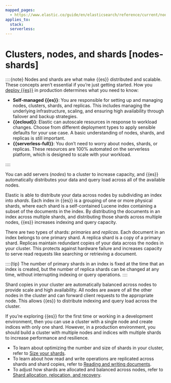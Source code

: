 ```yaml
---
mapped_pages:
  - https://www.elastic.co/guide/en/elasticsearch/reference/current/nodes-shards.html
applies_to:
  stack:
  serverless:
---
```


# Clusters, nodes, and shards [nodes-shards]

::::{note}
Nodes and shards are what make {{es}} distributed and scalable. These concepts aren’t essential if you’re just getting started. How you [deploy {{es}}](../../get-started/deployment-options.md) in production determines what you need to know:

* **Self-managed {{es}}**: You are responsible for setting up and managing nodes, clusters, shards, and replicas. This includes managing the underlying infrastructure, scaling, and ensuring high availability through failover and backup strategies.
* **{{ecloud}}**: Elastic can autoscale resources in response to workload changes. Choose from different deployment types to apply sensible defaults for your use case. A basic understanding of nodes, shards, and replicas is still important.
* **{{serverless-full}}**: You don’t need to worry about nodes, shards, or replicas. These resources are 100% automated on the serverless platform, which is designed to scale with your workload.

::::

You can add servers (*nodes*) to a cluster to increase capacity, and {{es}} automatically distributes your data and query load across all of the available nodes.

Elastic is able to distribute your data across nodes by subdividing an index into *shards*. Each index in {{es}} is a grouping of one or more physical shards, where each shard is a self-contained Lucene index containing a subset of the documents in the index. By distributing the documents in an index across multiple shards, and distributing those shards across multiple nodes, {{es}} increases indexing and query capacity.

There are two types of shards: *primaries* and *replicas*. Each document in an index belongs to one primary shard. A replica shard is a copy of a primary shard. Replicas maintain redundant copies of your data across the nodes in your cluster. This protects against hardware failure and increases capacity to serve read requests like searching or retrieving a document.

::::{tip}
The number of primary shards in an index is fixed at the time that an index is created, but the number of replica shards can be changed at any time, without interrupting indexing or query operations.
::::

Shard copies in your cluster are automatically balanced across nodes to provide scale and high availability. All nodes are aware of all the other nodes in the cluster and can forward client requests to the appropriate node. This allows {{es}} to distribute indexing and query load across the cluster.

If you’re exploring {{es}} for the first time or working in a development environment, then you can use a cluster with a single node and create indices with only one shard. However, in a production environment, you should build a cluster with multiple nodes and indices with multiple shards to increase performance and resilience.

* To learn about optimizing the number and size of shards in your cluster, refer to [Size your shards](../production-guidance/optimize-performance/size-shards.md).
* To learn about how read and write operations are replicated across shards and shard copies, refer to [Reading and writing documents](reading-and-writing-documents.md).
* To adjust how shards are allocated and balanced across nodes, refer to [Shard allocation, relocation, and recovery](shard-allocation-relocation-recovery.md).